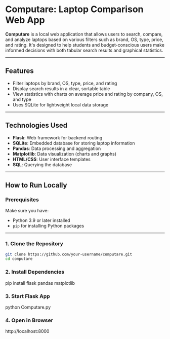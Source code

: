 # Computare: Laptop Comparison Web App

**Computare** is a local web application that allows users to search, compare, and analyze laptops based on various filters such as brand, OS, type, price, and rating. It's designed to help students and budget-conscious users make informed decisions with both tabular search results and graphical statistics.

---

## Features

- Filter laptops by brand, OS, type, price, and rating
- Display search results in a clear, sortable table
- View statistics with charts on average price and rating by company, OS, and type
- Uses SQLite for lightweight local data storage

---

## Technologies Used

- **Flask**: Web framework for backend routing
- **SQLite**: Embedded database for storing laptop information
- **Pandas**: Data processing and aggregation
- **Matplotlib**: Data visualization (charts and graphs)
- **HTML/CSS**: User interface templates
- **SQL**: Querying the database

---

## How to Run Locally

### Prerequisites

Make sure you have:

- Python 3.9 or later installed  
- `pip` for installing Python packages

---

### 1. Clone the Repository 
```bash
git clone https://github.com/your-username/computare.git
cd computare
```

### 2. Install Dependencies
pip install flask pandas matplotlib

### 3. Start Flask App
python Computare.py

### 4. Open in Browser
http://localhost:8000